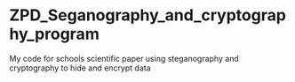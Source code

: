 # ZPD_Seganography_and_cryptography_program
My code for schools scientific paper using steganography and cryptography to hide and encrypt data
